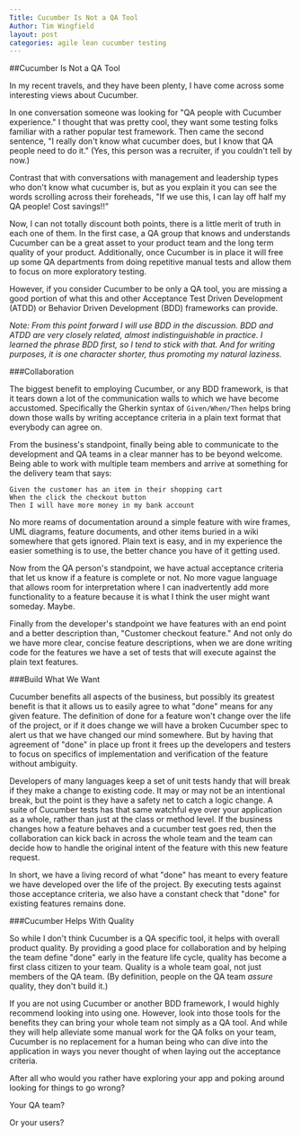 ```yaml
---
Title: Cucumber Is Not a QA Tool
Author: Tim Wingfield
layout: post
categories: agile lean cucumber testing
---
```

##Cucumber Is Not a QA Tool

In my recent travels, and they have been plenty, I have come across some interesting
views about Cucumber.

In one conversation someone was looking for "QA people with Cucumber experience." I
thought that was pretty cool, they want some testing folks familiar with a rather
popular test framework. Then came the second sentence, "I really don't know what
cucumber does, but I know that QA people need to do it." (Yes, this person was a
recruiter, if you couldn't tell by now.)

Contrast that with conversations with management and leadership types who don't
know what cucumber is, but as you explain it you can see the words scrolling across
their foreheads, "If we use this, I can lay off half my QA people! Cost savings!!"

Now, I can not totally discount both points, there is a little merit of truth in each one
of them. In the first case, a QA group that knows and understands Cucumber can be a
great asset to your product team and the long term quality of your product. Additionally, once Cucumber is in place it will free up some QA departments from doing repetitive manual tests and allow them to focus on more exploratory testing. 

However, if you consider Cucumber to be only a QA tool, you are missing a good portion
of what this and other Acceptance Test Driven Development (ATDD) or Behavior Driven
Development (BDD) frameworks can provide.

_Note: From this point forward I will use BDD in the discussion. BDD and ATDD are very
closely related, almost indistinguishable in practice. I learned the phrase BDD first,
so I tend to stick with that. And for writing purposes, it is one character shorter,
thus promoting my natural laziness._

###Collaboration

The biggest benefit to employing Cucumber, or any BDD framework, is that it tears down a
lot of the communication walls to which we have become accustomed. Specifically the
Gherkin syntax of `Given/When/Then` helps bring down those walls by writing acceptance
criteria in a plain text format that everybody can agree on.

From the business's standpoint, finally being able to communicate to the development and
QA teams in a clear manner has to be beyond welcome. Being able to work with multiple
team members and arrive at something for the delivery team that says:

    Given the customer has an item in their shopping cart
    When the click the checkout button
    Then I will have more money in my bank account

No more reams of documentation around a simple feature with wire frames, UML diagrams,
feature documents, and other items buried in a wiki somewhere that gets ignored. Plain
text is easy, and in my experience the easier something is to use, the better chance
you have of it getting used.

Now from the QA person's standpoint, we have actual acceptance criteria that let us know
if a feature is complete or not. No more vague language that allows room for
interpretation where I can inadvertently add more functionality to a feature because
it is what I think the user might want someday. Maybe.

Finally from the developer's standpoint we have features with an end point and a better
description than, "Customer checkout feature." And not only do we have more clear,
concise feature descriptions, when we are done writing code for the features we have a set of
tests that will execute against the plain text features.

###Build What We Want

Cucumber benefits all aspects of the business, but possibly its greatest benefit is that
it allows us to easily agree to what "done" means for any given feature. The definition
of done for a feature won't change over the life of the project, or if it does change we
will have a broken Cucumber spec to alert us that we have changed our mind somewhere.
But by having that agreement of "done" in place up front it frees up the developers and
testers to focus on specifics of implementation and verification of the feature without
ambiguity.

Developers of many languages keep a set of unit tests handy that will break if they
make a change to existing code. It may or may not be an intentional break, but the point
is they have a safety net to catch a logic change. A suite of Cucumber tests has that
same watchful eye over your application as a whole, rather than just at the class or
method level. If the business changes how a feature behaves and a cucumber test goes red, then the collaboration can kick back in across the whole team and the team can decide how to handle the original intent of the feature with this new feature request.

In short, we have a living record of what "done" has meant to every feature we have
developed over the life of the project. By executing tests against those acceptance
criteria, we also have a constant check that "done" for existing features remains done.

###Cucumber Helps With Quality

So while I don't think Cucumber is a QA specific tool, it helps with overall product
quality. By providing a good place for collaboration and by helping the team define
"done" early in the feature life cycle, quality has become a first class citizen to
your team. Quality is a whole team goal, not just members of the QA team. (By
definition, people on the QA team *assure* quality, they don't build it.) 

If you are not using Cucumber or another BDD framework, I would highly recommend
looking into using one. However, look into those tools for the benefits they can bring
your whole team not simply as a QA tool. And while they will help alleviate some manual
work for the QA folks on your team, Cucumber is no replacement for a human being who can
dive into the application in ways you never thought of when laying out the acceptance
criteria.

After all who would you rather have exploring your app and poking around looking for things to go wrong?

Your QA team?

Or your users?
